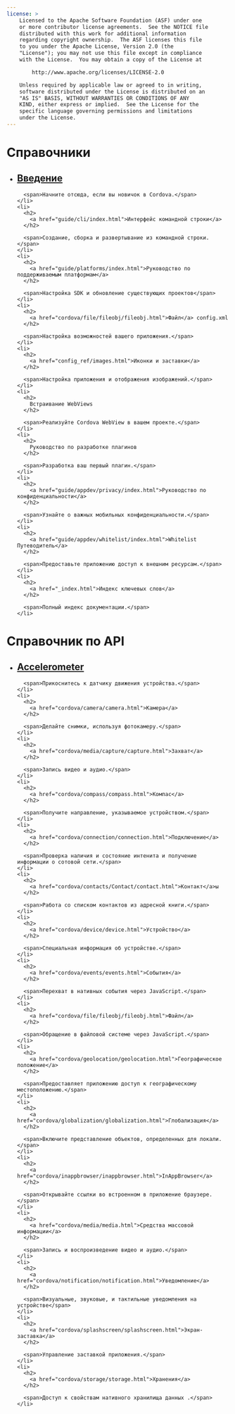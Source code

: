 ```yaml
---
license: >
    Licensed to the Apache Software Foundation (ASF) under one
    or more contributor license agreements.  See the NOTICE file
    distributed with this work for additional information
    regarding copyright ownership.  The ASF licenses this file
    to you under the Apache License, Version 2.0 (the
    "License"); you may not use this file except in compliance
    with the License.  You may obtain a copy of the License at

        http://www.apache.org/licenses/LICENSE-2.0

    Unless required by applicable law or agreed to in writing,
    software distributed under the License is distributed on an
    "AS IS" BASIS, WITHOUT WARRANTIES OR CONDITIONS OF ANY
    KIND, either express or implied.  See the License for the
    specific language governing permissions and limitations
    under the License.
---
```


<div id="home">
  <h1>
    Справочники
  </h1>
  
  <ul>
    <li>
      <h2>
        <a href="guide/overview/index.html">Введение</a>
      </h2>
      
      <span>Начните отсюда, если вы новичок в Cordova.</span>
    </li>
    <li>
      <h2>
        <a href="guide/cli/index.html">Интерфейс командной строки</a>
      </h2>
      
      <span>Создание, сборка и развертывание из командной строки.</span>
    </li>
    <li>
      <h2>
        <a href="guide/platforms/index.html">Руководство по поддерживаемым платформам</a>
      </h2>
      
      <span>Настройка SDK и обновление существующих проектов</span>
    </li>
    <li>
      <h2>
        <a href="cordova/file/fileobj/fileobj.html">Файл</a> config.xml
      </h2>
      
      <span>Настройка возможностей вашего приложения.</span>
    </li>
    <li>
      <h2>
        <a href="config_ref/images.html">Иконки и заставки</a>
      </h2>
      
      <span>Настройка приложения и отображения изображений.</span>
    </li>
    <li>
      <h2>
        Встраивание WebViews
      </h2>
      
      <span>Реализуйте Cordova WebView в вашем проекте.</span>
    </li>
    <li>
      <h2>
        Руководство по разработке плагинов
      </h2>
      
      <span>Разработка ваш первый плагин.</span>
    </li>
    <li>
      <h2>
        <a href="guide/appdev/privacy/index.html">Руководство по конфиденциальности</a>
      </h2>
      
      <span>Узнайте о важных мобильных конфиденциальности.</span>
    </li>
    <li>
      <h2>
        <a href="guide/appdev/whitelist/index.html">Whitelist Путеводитель</a>
      </h2>
      
      <span>Предоставьте приложению доступ к внешним ресурсам.</span>
    </li>
    <li>
      <h2>
        <a href="_index.html">Индекс ключевых слов</a>
      </h2>
      
      <span>Полный индекс документации.</span>
    </li>
  </ul>
  
  <h1>
    Справочник по API
  </h1>
  
  <ul>
    <li>
      <h2>
        <a href="cordova/accelerometer/accelerometer.html">Accelerometer</a>
      </h2>
      
      <span>Прикоснитесь к датчику движения устройства.</span>
    </li>
    <li>
      <h2>
        <a href="cordova/camera/camera.html">Камера</a>
      </h2>
      
      <span>Делайте снимки, используя фотокамеру.</span>
    </li>
    <li>
      <h2>
        <a href="cordova/media/capture/capture.html">Захват</a>
      </h2>
      
      <span>Запись видео и аудио.</span>
    </li>
    <li>
      <h2>
        <a href="cordova/compass/compass.html">Компас</a>
      </h2>
      
      <span>Получите направление, указываемое устройством.</span>
    </li>
    <li>
      <h2>
        <a href="cordova/connection/connection.html">Подключение</a>
      </h2>
      
      <span>Проверка наличия и состояние интенита и получение информации о сотовой сети.</span>
    </li>
    <li>
      <h2>
        <a href="cordova/contacts/Contact/contact.html">Контакт</a>ы
      </h2>
      
      <span>Работа со списком контактов из адресной книги.</span>
    </li>
    <li>
      <h2>
        <a href="cordova/device/device.html">Устройство</a>
      </h2>
      
      <span>Специальная информация об устройстве.</span>
    </li>
    <li>
      <h2>
        <a href="cordova/events/events.html">События</a>
      </h2>
      
      <span>Перехват в нативных события через JavaScript.</span>
    </li>
    <li>
      <h2>
        <a href="cordova/file/fileobj/fileobj.html">Файл</a>
      </h2>
      
      <span>Обращение в файловой системе через JavaScript.</span>
    </li>
    <li>
      <h2>
        <a href="cordova/geolocation/geolocation.html">Географическое положение</a>
      </h2>
      
      <span>Предоставляет приложению доступ к географическому местоположению.</span>
    </li>
    <li>
      <h2>
        <a href="cordova/globalization/globalization.html">Глобализация</a>
      </h2>
      
      <span>Включите представление объектов, определенных для локали.</span>
    </li>
    <li>
      <h2>
        <a href="cordova/inappbrowser/inappbrowser.html">InAppBrowser</a>
      </h2>
      
      <span>Открывайте ссылки во встроенном в приложение браузере.</span>
    </li>
    <li>
      <h2>
        <a href="cordova/media/media.html">Средства массовой информации</a>
      </h2>
      
      <span>Запись и воспроизведение видео и аудио.</span>
    </li>
    <li>
      <h2>
        <a href="cordova/notification/notification.html">Уведомление</a>
      </h2>
      
      <span>Визуальные, звуковые, и тактильные уведомления на устройстве</span>
    </li>
    <li>
      <h2>
        <a href="cordova/splashscreen/splashscreen.html">Экран-заставка</a>
      </h2>
      
      <span>Управление заставкой приложения.</span>
    </li>
    <li>
      <h2>
        <a href="cordova/storage/storage.html">Хранения</a>
      </h2>
      
      <span>Доступ к свойствам нативного хранилища данных .</span>
    </li>
  </ul>
</div>